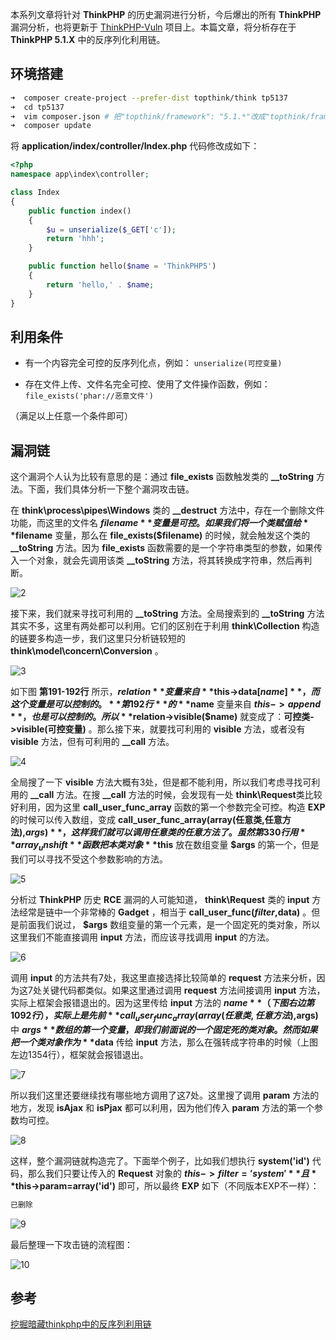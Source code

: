 本系列文章将针对 **ThinkPHP** 的历史漏洞进行分析，今后爆出的所有 **ThinkPHP** 漏洞分析，也将更新于 [ThinkPHP-Vuln](https://github.com/Mochazz/ThinkPHP-Vuln) 项目上。本篇文章，将分析存在于 **ThinkPHP 5.1.X** 中的反序列化利用链。

## 环境搭建

```bash
➜  composer create-project --prefer-dist topthink/think tp5137
➜  cd tp5137
➜  vim composer.json # 把"topthink/framework": "5.1.*"改成"topthink/framework": "5.1.37"
➜  composer update
```

将 **application/index/controller/Index.php** 代码修改成如下：

```php
<?php
namespace app\index\controller;

class Index
{
    public function index()
    {
        $u = unserialize($_GET['c']);
        return 'hhh';
    }

    public function hello($name = 'ThinkPHP5')
    {
        return 'hello,' . $name;
    }
}
```

## 利用条件

- 有一个内容完全可控的反序列化点，例如： `unserialize(可控变量)` 

- 存在文件上传、文件名完全可控、使用了文件操作函数，例如： `file_exists('phar://恶意文件')` 

（满足以上任意一个条件即可）

## 漏洞链

这个漏洞个人认为比较有意思的是：通过 **file_exists** 函数触发类的 **__toString** 方法。下面，我们具体分析一下整个漏洞攻击链。

在 **think\process\pipes\Windows** 类的 **__destruct** 方法中，存在一个删除文件功能，而这里的文件名 **$filename** 变量是可控。如果我们将一个类赋值给 **$filename** 变量，那么在 **file_exists($filename)** 的时候，就会触发这个类的 **__toString** 方法。因为 **file_exists** 函数需要的是一个字符串类型的参数，如果传入一个对象，就会先调用该类 **__toString** 方法，将其转换成字符串，然后再判断。

![2](ThinkPHP5.1.X反序列化利用链/2.png)

接下来，我们就来寻找可利用的 **__toString** 方法。全局搜索到的 **__toString** 方法其实不多，这里有两处都可以利用。它们的区别在于利用 **think\Collection** 构造的链要多构造一步，我们这里只分析链较短的 **think\model\concern\Conversion** 。

![3](ThinkPHP5.1.X反序列化利用链/3.png)

如下图 **第191-192行** 所示，**$relation** 变量来自 **$this->data[$name]** ，而这个变量是可以控制的。**第192行** 的 **$name** 变量来自 **$this->append** ，也是可以控制的。所以 **$relation->visible($name)** 就变成了：**可控类->visible(可控变量)** 。那么接下来，就要找可利用的 **visible** 方法，或者没有 **visible** 方法，但有可利用的 **__call** 方法。

![4](ThinkPHP5.1.X反序列化利用链/4.png)

全局搜了一下 **visible** 方法大概有3处，但是都不能利用，所以我们考虑寻找可利用的 **__call** 方法。在搜 **__call** 方法的时候，会发现有一处 **think\Request**类比较好利用，因为这里 **call_user_func_array** 函数的第一个参数完全可控。构造 **EXP** 的时候可以传入数组，变成  **call_user_func_array(array(任意类,任意方法),$args)** ，这样我们就可以调用任意类的任意方法了。虽然第330行用 **array_unshift** 函数把本类对象 **$this** 放在数组变量 **$args** 的第一个，但是我们可以寻找不受这个参数影响的方法。

![5](ThinkPHP5.1.X反序列化利用链/5.png)

分析过 **ThinkPHP** 历史 **RCE** 漏洞的人可能知道， **think\Request** 类的 **input** 方法经常是链中一个非常棒的 **Gadget** ，相当于 **call_user_func($filter,$data)** 。但是前面我们说过， **$args** 数组变量的第一个元素，是一个固定死的类对象，所以这里我们不能直接调用 **input** 方法，而应该寻找调用 **input** 的方法。

![6](ThinkPHP5.1.X反序列化利用链/6.png)

调用 **input** 的方法共有7处，我这里直接选择比较简单的 **request** 方法来分析，因为这7处关键代码都类似。如果这里通过调用 **request** 方法间接调用 **input** 方法，实际上框架会报错退出的。因为这里传给 **input** 方法的 **$name** （下图右边第1092行），实际上是先前  **call_user_func_array(array(任意类,任意方法),$args)** 中 **$args** 数组的第一个变量，即我们前面说的一个固定死的类对象。然而如果把一个类对象作为 **$data** 传给 **input** 方法，那么在强转成字符串的时候（上图左边1354行），框架就会报错退出。

![7](ThinkPHP5.1.X反序列化利用链/7.png)

所以我们这里还要继续找有哪些地方调用了这7处。这里搜了调用 **param** 方法的地方，发现 **isAjax** 和 **isPjax** 都可以利用，因为他们传入 **param** 方法的第一个参数均可控。

![8](ThinkPHP5.1.X反序列化利用链/8.png)

这样，整个漏洞链就构造完了。下面举个例子，比如我们想执行 **system('id')** 代码，那么我们只要让传入的 **Request** 对象的 **$this->filter='system'** 且 **$this->param=array('id')** 即可，所以最终 **EXP** 如下（不同版本EXP不一样）：

```php
已删除
```

![9](ThinkPHP5.1.X反序列化利用链/9.png)

最后整理一下攻击链的流程图：

![10](ThinkPHP5.1.X反序列化利用链/10.png)

## 参考

[挖掘暗藏thinkphp中的反序列利用链](https://blog.riskivy.com/%e6%8c%96%e6%8e%98%e6%9a%97%e8%97%8fthinkphp%e4%b8%ad%e7%9a%84%e5%8f%8d%e5%ba%8f%e5%88%97%e5%88%a9%e7%94%a8%e9%93%be/) 